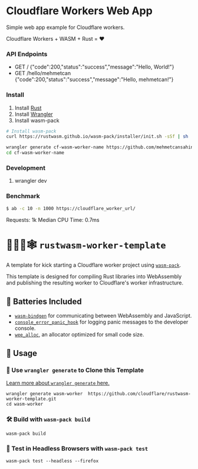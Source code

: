 # Cloudflare Workers Web App

Simple web app example for Cloudflare workers.

Cloudflare Workers + WASM + Rust = :heart:

### API Endpoints

- GET /
  {"code":200,"status":"success","message":"Hello, World!"}
- GET /hello/mehmetcan
  {"code":200,"status":"success","message":"Hello, mehmetcan!"}

### Install

1. Install [Rust](https://www.rust-lang.org/learn/get-started)
2. Install [Wrangler](https://developers.cloudflare.com/workers/tooling/wrangler/install)
3. Install wasm-pack

```bash
# Install wasm-pack
curl https://rustwasm.github.io/wasm-pack/installer/init.sh -sSf | sh
```

```bash
wrangler generate cf-wasm-worker-name https://github.com/mehmetcansahin/cf-workers-web-app.git
cd cf-wasm-worker-name
```

### Development

1. wrangler dev

### Benchmark

```bash
$ ab -c 10 -n 1000 https://cloudflare_worker_url/
```

Requests: 1k
Median CPU Time: 0.7ms

# 👷‍♀️🦀🕸️ `rustwasm-worker-template`

A template for kick starting a Cloudflare worker project using
[`wasm-pack`](https://github.com/rustwasm/wasm-pack).

This template is designed for compiling Rust libraries into WebAssembly and
publishing the resulting worker to Cloudflare's worker infrastructure.

## 🔋 Batteries Included

- [`wasm-bindgen`](https://github.com/rustwasm/wasm-bindgen) for communicating
  between WebAssembly and JavaScript.
- [`console_error_panic_hook`](https://github.com/rustwasm/console_error_panic_hook)
  for logging panic messages to the developer console.
- [`wee_alloc`](https://github.com/rustwasm/wee_alloc), an allocator optimized
  for small code size.

## 🚴 Usage

### 🐑 Use `wrangler generate` to Clone this Template

[Learn more about `wrangler generate` here.](https://github.com/cloudflare/wrangler)

```
wrangler generate wasm-worker  https://github.com/cloudflare/rustwasm-worker-template.git
cd wasm-worker
```

### 🛠️ Build with `wasm-pack build`

```
wasm-pack build
```

### 🔬 Test in Headless Browsers with `wasm-pack test`

```
wasm-pack test --headless --firefox
```

